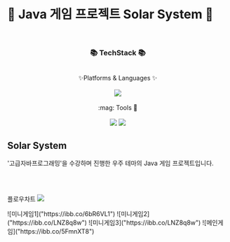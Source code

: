 # :rocket: Java 게임 프로젝트 Solar System :rocket:
<br/>
<div align = "center">
  <h3> 📚 TechStack 📚 </h3>
  <br/>
  ✨Platforms & Languages ✨
</div>
<br/>
<div align="center">
  <img src="https://img.shields.io/badge/Java-007396?style=flat&logo=Java&logoColor=white" />
</div>
<br/>
<div align="center">
:mag: Tools 🔎 
</div>
<br/>
<div align="center">
  <img src="https://img.shields.io/badge/intellijidea-000000?style=flat&logo=intellijidea&logoColor=white" />
  <img src="https://img.shields.io/badge/github-181717?style=flat&logo=github&logoColor=white" />
</div>

 ## Solar System
'고급자바프로그래밍'을 수강하며 진행한 우주 테마의 Java 게임 프로젝트입니다.

<br>
<br>
<p>
  플로우차트
  <img src="https://ibb.co/pQcZSvt">
</p>
![미니게임1]("https://ibb.co/6bR6VL1")
![미니게임2]("https://ibb.co/LNZ8q8w")
![미니게임3]("https://ibb.co/LNZ8q8w")
![메인게임]("https://ibb.co/5FmnXT8")

